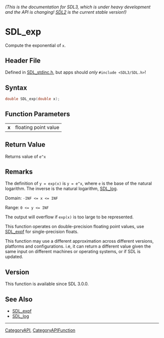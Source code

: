 ###### (This is the documentation for SDL3, which is under heavy development and the API is changing! [SDL2](https://wiki.libsdl.org/SDL2/) is the current stable version!)
# SDL_exp

Compute the exponential of `x`.

## Header File

Defined in [SDL_stdinc.h](https://github.com/libsdl-org/SDL/blob/main/include/SDL3/SDL_stdinc.h), but apps should _only_ `#include <SDL3/SDL.h>`!

## Syntax

```c
double SDL_exp(double x);

```

## Function Parameters

|           |                      |
| --------- | -------------------- |
| **x**     | floating point value |

## Return Value

Returns value of `e^x`

## Remarks

The definition of `y = exp(x)` is `y = e^x`, where `e` is the base of the
natural logarithm. The inverse is the natural logarithm,
[SDL_log](SDL_log).

Domain: `-INF <= x <= INF`

Range: `0 <= y <= INF`

The output will overflow if `exp(x)` is too large to be represented.

This function operates on double-precision floating point values, use
[SDL_expf](SDL_expf) for single-precision floats.

This function may use a different approximation across different versions,
platforms and configurations. i.e, it can return a different value given
the same input on different machines or operating systems, or if SDL is
updated.

## Version

This function is available since SDL 3.0.0.

## See Also

* [SDL_expf](SDL_expf)
* [SDL_log](SDL_log)

----
[CategoryAPI](CategoryAPI), [CategoryAPIFunction](CategoryAPIFunction)


